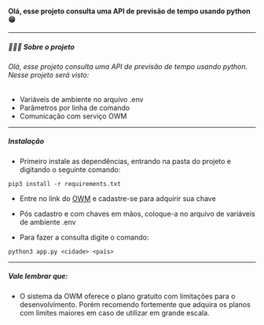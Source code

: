 #### Olá, esse projeto consulta uma API de previsão de tempo usando python 😁
------------
##### 👨🏻‍💻 Sobre o projeto
###### Olá, esse projeto consulta uma API de previsão de tempo usando python. Nesse projeto será visto:

- Variáveis de ambiente no arquivo .env
- Parâmetros por linha de comando
- Comunicação com serviço OWM


------------
##### Instalação

- Primeiro instale as dependências, entrando na pasta do projeto e digitando o seguinte comando:
```
pip3 install -r requirements.txt
```

- Entre no link do [OWM](https://home.openweathermap.org/) e cadastre-se para adquirir sua chave

- Pós cadastro e com chaves em mãos, coloque-a no arquivo de variáveis de ambiente .env

- Para fazer a consulta digite o comando:
```
python3 app.py <cidade> <país>
```

------------

##### Vale lembrar que:

- O sistema da OWM oferece o plano gratuito com limitações para o desenvolvimento. Porém recomendo fortemente que adquira os planos com limites maiores em caso de utilizar em grande escala.
